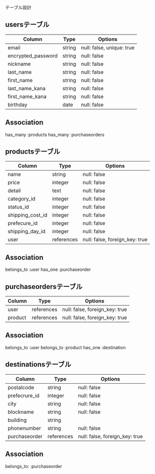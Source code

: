 テーブル設計

## usersテーブル

| Column                 | Type   | Options                   |
| ---------------------- | ------ | ------------------------- |
| email                  | string | null: false, unique: true |
| encrypted_password     | string | null: false               |
| nickname               | string | null: false               |
| last_name              | string | null: false               |
| first_name             | string | null: false               |
| last_name_kana         | string | null: false               |
| first_name_kana        | string | null: false               |
| birthday               | date   | null: false               |

## Association

has_many :products
has_many :purchaseorders

## productsテーブル

| Column             | Type       | Options                        |
| ------------------ | ---------- | ------------------------------ |
| name               | string     | null: false                    |
| price              | integer    | null: false                    |
| detail             | text       | null: false                    |
| category_id        | integer    | null: false                    |
| status_id          | integer    | null: false                    |
| shipping_cost_id   | integer    | null: false                    |
| prefecure_id       | integer    | null: false                    |
| shipping_day_id    | integer    | null: false                    |
| user               | references | null: false, foreign_key: true |
## Association

belongs_to :user
has_one :purchaseorder

## purchaseordersテーブル

| Column             | Type       | Options                        |
| ------------------ | ---------- | ------------------------------ |
| user               | references | null: false, foreign_key: true |
| product            | references | null: false, foreign_key: true |

## Association

belongs_to :user
belongs_to :product
has_one :destination

## destinationsテーブル

| Column           | Type       | Options                        |
| -----------------| ---------- | ------------------------------ |
| postalcode       | string     | null: false                    |
| prefecrure_id    | integer    | null: false                    |
| city             | string     | null: false                    |
| blockname        | string     | null: false                    |
| building         | string     |                                |
| phonenumber      | string     | null: false                    |
| purchaseorder    | references | null: false, foreign_key: true |

## Association

belongs_to: :purchaseorder